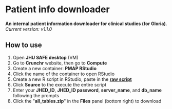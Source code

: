 # Patient info downloader
**An internal patient information downloader for clinical studies (for Gloria)**.  
*Current version: v1.1.0*

## How to use
1. Open **JHU SAFE desktop** (VM)
2. Go to **Crunchr** website, then go to **Compute**
3. Create a new container: **PMAP RStudio**
4. Click the name of the container to open RStudio
5. Create a new R script in RStudio, paste in the [**raw script**](https://raw.githubusercontent.com/chenh19/patient_info/main/patient_info_downloader.R)
6. Click **Source** to the execute the entire script
7. Enter your **JHED_ID**, **JHED_ID password**, **server_name**, and **db_name** following the prompts
8. Click the "**all_tables.zip**" in the **Files** panel (bottom right) to download
